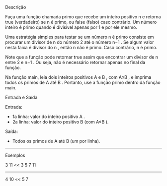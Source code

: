Descrição


Faça uma função chamada primo que recebe um inteiro positivo n
 e retorna true (verdadeiro) se n
 é primo, ou false (falso) caso contrário. Um número inteiro é primo quando é divisível apenas por 1 e por ele mesmo.

Uma estratégia simples para testar se um número n
 é primo consiste em procurar um divisor de n
 do número 2
 até o número n−1
. Se algum valor nesta faixa é divisor do n
, então n
 não é primo. Caso contrário, n
 é primo.

Note que a função pode retornar true assim que encontrar um divisor de n
 entre 2
 e n−1
.
Ou seja, não é necessário retornar apenas no final da função.

Na função main, leia dois inteiros positivos A
 e B
, com A≤B
, e imprima todos os primos de A
 até B
. Portanto, use a função primo dentro da função main.

Entrada e Saída

Entrada:

* 1a linha: valor do inteiro positivo A
.
* 2a linha: valor do inteiro positivo B
 (com A≤B
).

Saída:

* Todos os primos de A
 até B
 (um por linha).

---

Exemplos


>>
3
11
<<
3
5
7
11

---

>>
4
10
<<
5
7